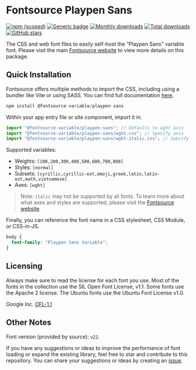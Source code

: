 # Fontsource Playpen Sans

[![npm (scoped)](https://img.shields.io/npm/v/@fontsource-variable/playpen-sans?color=brightgreen)](https://www.npmjs.com/package/@fontsource-variable/playpen-sans) [![Generic badge](https://img.shields.io/badge/fontsource-passing-brightgreen)](https://github.com/fontsource/fontsource) [![Monthly downloads](https://badgen.net/npm/dm/@fontsource-variable/playpen-sans)](https://github.com/fontsource/fontsource) [![Total downloads](https://badgen.net/npm/dt/@fontsource-variable/playpen-sans)](https://github.com/fontsource/fontsource) [![GitHub stars](https://img.shields.io/github/stars/fontsource/fontsource.svg?style=social&label=Star)](https://github.com/fontsource/fontsource/stargazers)

The CSS and web font files to easily self-host the “Playpen Sans” variable font. Please visit the main [Fontsource website](https://fontsource.org/fonts/playpen-sans) to view more details on this package.

## Quick Installation

Fontsource offers multiple methods to import the CSS, including using a bundler like Vite or using SASS. You can find full documentation [here](https://fontsource.org/docs/getting-started/introduction).

```javascript
npm install @fontsource-variable/playpen-sans
```

Within your app entry file or site component, import it in.

```javascript
import "@fontsource-variable/playpen-sans"; // Defaults to wght axis
import "@fontsource-variable/playpen-sans/wght.css"; // Specify axis
import "@fontsource-variable/playpen-sans/wght-italic.css"; // Specify axis and style
```

Supported variables:
- Weights: `[100,200,300,400,500,600,700,800]`
- Styles: `[normal]`
- Subsets: `[cyrillic,cyrillic-ext,emoji,greek,latin,latin-ext,math,vietnamese]`
- Axes: `[wght]`

> Note: `italic` may not be supported by all fonts. To learn more about what axes and styles are supported, please visit the [Fontsource website](https://fontsource.org/fonts/playpen-sans).

Finally, you can reference the font name in a CSS stylesheet, CSS Module, or CSS-in-JS.

```css
body {
  font-family: "Playpen Sans Variable";
}
```

## Licensing
Always make sure to read the license for each font you use. Most of the fonts in the collection use the SIL Open Font License, v1.1. Some fonts use the Apache 2 license. The Ubuntu fonts use the Ubuntu Font License v1.0.

Google Inc.
[OFL-1.1](http://scripts.sil.org/OFL)

## Other Notes
Font version (provided by source): `v22`.

If you have any suggestions or ideas to improve the performance of font loading or expand the existing library, feel free to star and contribute to this repository. You can share your suggestions or ideas by creating an [issue](https://github.com/fontsource/fontsource/issues).
